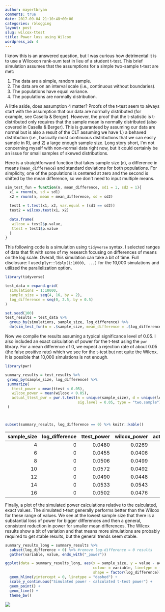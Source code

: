 ```yaml
---
author: mayertbryan
comments: true
date: 2017-09-04 21:10:48+00:00
categories: rblogging
layout: post
slug: wilcox-ttest
title: Power loss using Wilcox
wordpress_id: 4
---
```



I know this is an answered question, but I was curious how detrimental it is to use a Wilcoxon rank-sum test in lieu of a student t-test. This brief simulation assumes that the assumptions for a simple two-sample t-test are met:

1.  The data are a simple, random sample.
2.  The data are on an interval scale (i.e., continuous without boundaries).
3.  The populations have equal variance.
4.  The populations are normally distribution.

A little aside, does assumption 4 matter? Proofs of the t-test seem to always start with the assumption that our data are normally distributed (for example, see Casella & Berger). However, the proof that the t-statistic is t-distributed only requires that the sample mean is normally distributed (also covered in Casella & Berger). This is guaranteed by assuming our data are normal but is also a result of the CLT assuming we have 1.) a behaved distribution (i.e., basically most continuous distributions that we can easily sample in R), and 2) a large enough sample size. Long story short, I'm not concerning myself with non-normal data right now, but it could certainly be an issue for small samples of skewed distributions.

Here is a straightforward function that takes sample size (`n`), a difference in means (`mean_difference`) and standard deviations for both populations. For simplicity, one of the populations is centered at zero and the second is shifted by the mean difference, so we don't need to input multiple means.

``` r
sim_test_fun = function(n, mean_difference, sd1 = 1, sd2 = 1){
  x1 = rnorm(n, sd = sd1)
  x2 = rnorm(n, mean = mean_difference, sd = sd2)
  
  test1 = t.test(x1, x2, var.equal = (sd1 == sd2))
  test2 = wilcox.test(x1, x2)
  
  data.frame(
   wilcox = test2$p.value,
   ttest = test1$p.value
  )
}
```

This following code is a simulation using `tidyverse` syntax. I selected ranges of data that fit with some of my research focusing on differences of means on the log scale. Overall, this simulation can take a bit of time. Full disclosure: I used `plyr::ldply(1:10000, ...)` for the 10,000 simulations and utilized the parallelization option.

``` r
library(tidyverse)

test_data = expand.grid(
  simulations = 1:10000,
  sample_size = seq(4, 16, by = 2),
  log_difference = seq(0, 2.5, by = 0.5)
)

set.seed(100)
test_results = test_data %>%
  group_by(simulations, sample_size, log_difference) %>%
  do(sim_test_fun(n = .$sample_size, mean_difference = .$log_difference))
```

Now we compile the results assuming a typical significance level of 0.05. I also included an exact calculation of power for the t-test using the `pwr` library. For a mean difference of 0, we expect a rejection rate of about 0.05 (the false positive rate) which we see for the t-test but not quite the Wilcox. It is possible that 10,000 simulations is not enough.

``` r
library(pwr)

summary_results = test_results %>%
 group_by(sample_size, log_difference) %>%
 summarize(
   ttest_power = mean(ttest < 0.05),
   wilcox_power = mean(wilcox < 0.05),
   actual_ttest_pwr = pwr.t.test(n = unique(sample_size), d = unique(log_difference), 
                                 sig.level = 0.05, type = "two.sample")$power
 )



subset(summary_results, log_difference == 0) %>% knitr::kable()
```

|  sample\_size|  log\_difference|  ttest\_power|  wilcox\_power|  actual\_ttest\_pwr|
|-------------:|----------------:|-------------:|--------------:|-------------------:|
|             4|                0|        0.0480|         0.0269|                0.05|
|             6|                0|        0.0455|         0.0406|                0.05|
|             8|                0|        0.0506|         0.0499|                0.05|
|            10|                0|        0.0572|         0.0492|                0.05|
|            12|                0|        0.0490|         0.0448|                0.05|
|            14|                0|        0.0533|         0.0543|                0.05|
|            16|                0|        0.0502|         0.0476|                0.05|

Finally, a plot of the simulated power calculations relative to the calculated, exact values. The simulated t-test generally performs better than the Wilcox for these range of values. We see at the lowest sample size that there is a substantial loss of power for bigger differences and then a general, consistent reduction in power for smaller mean differences. The Wilcox results show a bit of variation and that means more simulations are probably required to get stable results, but the general trends seem stable.

``` r
summary_results_long = summary_results %>%
  subset(log_difference > 0) %>% #remove log-difference = 0 results
  gather(variable, value, ends_with("_power"))

ggplot(data = summary_results_long, aes(x = sample_size, y = value - actual_ttest_pwr,
                                        colour = variable, linetype = factor(log_difference),
                                        shape = factor(log_difference))) + 
  geom_hline(yintercept = 0, linetype = "dashed") +
  scale_y_continuous("Simulated power - calculated t-test power") +
  geom_point() +
  geom_line() +
  theme_bw()
```

![](dfgdsgfdsgfsdgsf)
